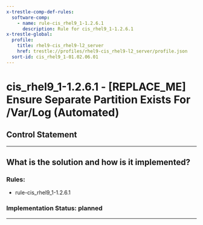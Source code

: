 ```yaml
---
x-trestle-comp-def-rules:
  software-comp:
    - name: rule-cis_rhel9_1-1.2.6.1
      description: Rule for cis_rhel9_1-1.2.6.1
x-trestle-global:
  profile:
    title: rhel9-cis_rhel9-l2_server
    href: trestle://profiles/rhel9-cis_rhel9-l2_server/profile.json
  sort-id: cis_rhel9_1-01.02.06.01
---
```


# cis_rhel9_1-1.2.6.1 - \[REPLACE_ME\] Ensure Separate Partition Exists For /Var/Log (Automated)

## Control Statement

______________________________________________________________________

## What is the solution and how is it implemented?

<!-- For implementation status enter one of: implemented, partial, planned, alternative, not-applicable -->

<!-- Note that the list of rules under ### Rules: is read-only and changes will not be captured after assembly to JSON -->

<!-- Add control implementation description here for control: cis_rhel9_1-1.2.6.1 -->

### Rules:

  - rule-cis_rhel9_1-1.2.6.1

### Implementation Status: planned

______________________________________________________________________
